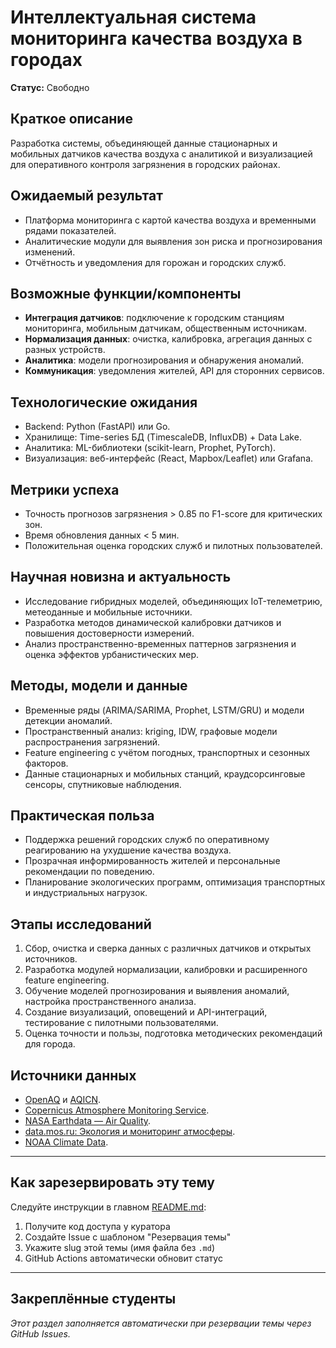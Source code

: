 # Интеллектуальная система мониторинга качества воздуха в городах

**Статус:** Свободно

## Краткое описание

Разработка системы, объединяющей данные стационарных и мобильных датчиков качества воздуха с аналитикой и визуализацией для оперативного контроля загрязнения в городских районах.

## Ожидаемый результат

- Платформа мониторинга с картой качества воздуха и временными рядами показателей.
- Аналитические модули для выявления зон риска и прогнозирования изменений.
- Отчётность и уведомления для горожан и городских служб.

## Возможные функции/компоненты

- **Интеграция датчиков**: подключение к городским станциям мониторинга, мобильным датчикам, общественным источникам.
- **Нормализация данных**: очистка, калибровка, агрегация данных с разных устройств.
- **Аналитика**: модели прогнозирования и обнаружения аномалий.
- **Коммуникация**: уведомления жителей, API для сторонних сервисов.

## Технологические ожидания

- Backend: Python (FastAPI) или Go.
- Хранилище: Time-series БД (TimescaleDB, InfluxDB) + Data Lake.
- Аналитика: ML-библиотеки (scikit-learn, Prophet, PyTorch).
- Визуализация: веб-интерфейс (React, Mapbox/Leaflet) или Grafana.

## Метрики успеха

- Точность прогнозов загрязнения > 0.85 по F1-score для критических зон.
- Время обновления данных < 5 мин.
- Положительная оценка городских служб и пилотных пользователей.

## Научная новизна и актуальность

- Исследование гибридных моделей, объединяющих IoT-телеметрию, метеоданные и мобильные источники.
- Разработка методов динамической калибровки датчиков и повышения достоверности измерений.
- Анализ пространственно-временных паттернов загрязнения и оценка эффектов урбанистических мер.

## Методы, модели и данные

- Временные ряды (ARIMA/SARIMA, Prophet, LSTM/GRU) и модели детекции аномалий.
- Пространственный анализ: kriging, IDW, графовые модели распространения загрязнений.
- Feature engineering с учётом погодных, транспортных и сезонных факторов.
- Данные стационарных и мобильных станций, краудсорсинговые сенсоры, спутниковые наблюдения.

## Практическая польза

- Поддержка решений городских служб по оперативному реагированию на ухудшение качества воздуха.
- Прозрачная информированность жителей и персональные рекомендации по поведению.
- Планирование экологических программ, оптимизация транспортных и индустриальных нагрузок.

## Этапы исследований

1. Сбор, очистка и сверка данных с различных датчиков и открытых источников.
2. Разработка модулей нормализации, калибровки и расширенного feature engineering.
3. Обучение моделей прогнозирования и выявления аномалий, настройка пространственного анализа.
4. Создание визуализаций, оповещений и API-интеграций, тестирование с пилотными пользователями.
5. Оценка точности и пользы, подготовка методических рекомендаций для города.

## Источники данных

- [OpenAQ](https://openaq.org/) и [AQICN](https://aqicn.org/data-platform/register/).
- [Copernicus Atmosphere Monitoring Service](https://atmosphere.copernicus.eu/).
- [NASA Earthdata — Air Quality](https://earthdata.nasa.gov/learn/toolkits/air-quality-toolkit).
- [data.mos.ru: Экология и мониторинг атмосферы](https://data.mos.ru/).
- [NOAA Climate Data](https://www.ncdc.noaa.gov/cdo-web/).

---

## Как зарезервировать эту тему

Следуйте инструкции в главном [README.md](../../README.md#-как-зарезервировать-тему):
1. Получите код доступа у куратора
2. Создайте Issue с шаблоном "Резервация темы"
3. Укажите slug этой темы (имя файла без `.md`)
4. GitHub Actions автоматически обновит статус

---

## Закреплённые студенты

_Этот раздел заполняется автоматически при резервации темы через GitHub Issues._

